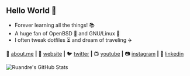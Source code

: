 ## Hello World 👋

- Forever learning all the things! 📚
- A huge fan of OpenBSD 🐡 and GNU/Linux 🐧
- I often tweak dotfiles ⏳ and dream of traveling ✈️

🧐 [about.me][aboutme] **|** 
🏡 [website][website] **|** 
🐦 [twitter][twitter] **|** 
📺 [youtube][youtube] **|** 
📷 [instagram][instagram] **|** 
👔 [linkedin][linkedin]

[aboutme]: https://about.me/ruandre
[website]: https://ruandre.com
[twitter]: https://twitter.com/ruandre
[youtube]: https://youtube.com/ruandrejvr
[instagram]: https://instagram.com/ruandrejvr
[linkedin]: https://linkedin.com/in/ruandre

![Ruandre's GitHub Stats](https://github-readme-stats.vercel.app/api?username=ruandre&count_private=true&show_icons=true&theme=radical)
